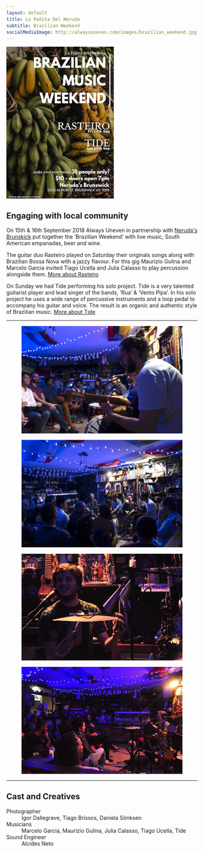 ```yaml
---
layout: default
title: La Peñita Del Neruda
subtitle: Brazilian Weekend
socialMediaImage: http://alwaysuneven.com/images/brazilian_weekend.jpg
---
```


<img class="img-fluid float-right ml-3 mb-3" src="images/brazilian_weekend_flyer.jpg" />

## Engaging with local community

On 15th & 16th September 2018 
Always Uneven in partnership with [Neruda's Brunskick](http://www.cafenerudas.com.au) put together the ‘Brazilian Weekend’ with live music, South American empanadas, beer and wine. 

The guitar duo Rasteiro played on Saturday their originals songs along with Brazilian Bossa Nova with a jazzy flavour. For this gig Maurizio Gulina and Marcelo Garcia invited Tiago Ucella and Julia Calasso to play percussion alongside them. 
[More about Rasteiro](https://www.facebook.com/rasteiromusic/)

On Sunday we had Tide performing his solo project. Tide is a very talented guitarist player and lead singer of the bands, ‘Rua’ & ‘Vento Pipa’. In his solo project he uses a wide range of percussive instruments and a loop pedal to accompany his guitar and voice. The result is an organic and authentic style of Brazilian music.
[More about Tide](www.tideneto.com)

---

 <div class="row">
  <figure class=" col-lg-6 col-md-6">
    <img class="img-fluid" src="images/brazilian_weekend_1.jpg">  
  </figure>
  <figure class=" col-lg-6 col-md-6">
  	<img class="img-fluid" src="images/brazilian_weekend_2.jpg">  
  </figure>
  <figure class=" col-lg-6 col-md-6">
    <img class="img-fluid" src="images/brazilian_weekend_3.jpg">  
  </figure>
  <figure class=" col-lg-6 col-md-6">
	<img class="img-fluid" src="images/brazilian_weekend_4.jpg">  
  </figure>
</div>

---  
<h2 class="content-subhead">Cast and Creatives</h2>     

<dl class="row">

  <dt class="col-6">Photographer</dt>
  <dd class="col-6">Igor Dallegrave, Tiago Brissos, Daniela Sönksen</dd>

  <dt class="col-6">Musicians</dt>
  <dd class="col-6">Marcelo Garcia, Maurizio Gulina, Julia Calasso, Tiago Ucella, Tide</dd>

  <dt class="col-6">Sound Engineer</dt>
  <dd class="col-6">Alcides Neto</dd>

</dl>

